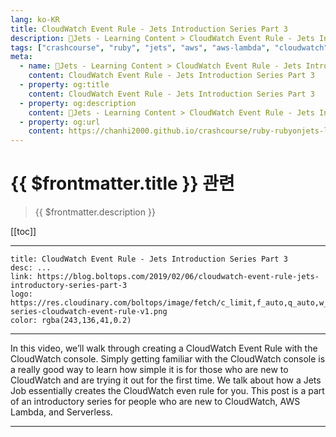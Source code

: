 ```yaml
---
lang: ko-KR
title: CloudWatch Event Rule - Jets Introduction Series Part 3
description: 🔻Jets - Learning Content > CloudWatch Event Rule - Jets Introduction Series Part 3
tags: ["crashcourse", "ruby", "jets", "aws", "aws-lambda", "cloudwatch"]
meta:
  - name: 🔻Jets - Learning Content > CloudWatch Event Rule - Jets Introduction Series Part 3
    content: CloudWatch Event Rule - Jets Introduction Series Part 3
  - property: og:title
    content: CloudWatch Event Rule - Jets Introduction Series Part 3
  - property: og:description
    content: 🔻Jets - Learning Content > CloudWatch Event Rule - Jets Introduction Series Part 3
  - property: og:url
    content: https://chanhi2000.github.io/crashcourse/ruby-rubyonjets-learning-content/20190206-cloudwatch-event-rule-jets-introductory-series-part-3.html
---
```


# {{ $frontmatter.title }} 관련

> {{ $frontmatter.description }}

[[toc]]

---

```card
title: CloudWatch Event Rule - Jets Introduction Series Part 3
desc: ...
link: https://blog.boltops.com/2019/02/06/cloudwatch-event-rule-jets-introductory-series-part-3
logo: https://res.cloudinary.com/boltops/image/fetch/c_limit,f_auto,q_auto,w_468/https://blog.boltops.com/img/posts/2019/02/intro-series-cloudwatch-event-rule-v1.png
color: rgba(243,136,41,0.2)
```

---

<YouTube id="g6OU6Ev9GNU" />

In this video, we’ll walk through creating a CloudWatch Event Rule with the CloudWatch console. Simply getting familiar with the CloudWatch console is a really good way to learn how simple it is for those who are new to CloudWatch and are trying it out for the first time. We talk about how a Jets Job essentially creates the CloudWatch even rule for you. This post is a part of an introductory series for people who are new to CloudWatch, AWS Lambda, and Serverless.

---

<TagLinks />
